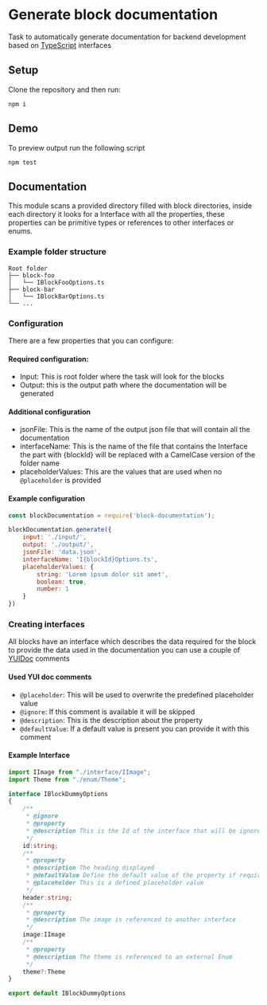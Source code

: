 # Generate block documentation
Task to automatically generate documentation for backend development based on [TypeScript](https://www.typescriptlang.org/) interfaces

## Setup
Clone the repository and then run:
```
npm i
```

## Demo
To preview output run the following script
```
npm test
```

## Documentation
This module scans a provided directory filled with block directories, inside each directory it looks for a Interface with all the properties, these properties can be primitive types or references to other interfaces or enums.

### Example folder structure
    Root folder
    ├── block-foo
    │   └── IBlockFooOptions.ts
    ├── block-bar
    │   └── IBlockBarOptions.ts
    └── ...

### Configuration
There are a few properties that you can configure:

#### Required configuration:
* Input: This is root folder where the task will look for the blocks
* Output: this is the output path where the documentation will be generated

#### Additional configuration
* jsonFile: This is the name of the output json file that will contain all the documentation
* interfaceName: This is the name of the file that contains the Interface the part with {blockId} will be replaced with a CamelCase version of the folder name
* placeholderValues: This are the values that are used when no ``@placeholder`` is provided

#### Example configuration
```javascript
const blockDocumentation = require('block-documentation');

blockDocumentation.generate({
    input: './input/',
    output: './output/',
    jsonFile: 'data.json',
    interfaceName: 'I{blockId}Options.ts',
    placeholderValues: {
        string: 'Lorem ipsum dolor sit amet',
        boolean: true,
        number: 1
    }
})
```

### Creating interfaces
All blocks have an interface which describes the data required for the block to provide the data used in the documentation you can use a couple of [YUIDoc](http://yui.github.io/yuidoc/) comments

#### Used YUI doc comments
* ``@placeholder``: This will be used to overwrite the predefined placeholder value
* ``@ignore``: If this comment is available it will be skipped
* ``@description``: This is the description about the property
* ``@defaultValue``: If a default value is present you can provide it with this comment

#### Example Interface
```typescript
import IImage from "./interface/IImage";
import Theme from "./enum/Theme";

interface IBlockDummyOptions
{
	/**
	 * @ignore
	 * @property
	 * @description This is the Id of the interface that will be ignored by the generate task
	 */
	id:string;
	/**
	 * @property
	 * @description The heading displayed
	 * @defaultValue Define the default value of the property if required
	 * @placeholder This is a defined placeholder value
	 */
	header:string;
	/**
	 * @property
	 * @description The image is referenced to another interface
	 */
	image:IImage
	/**
	 * @property
	 * @description The theme is referenced to an external Enum
	 */
	theme?:Theme
}

export default IBlockDummyOptions
```